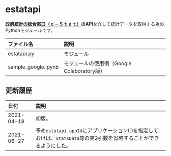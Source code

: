 # estatapi
**[政府統計の総合窓口（ｅ－Ｓｔａｔ）](https://www.e-stat.go.jp/)のAPI**を介して統計データを取得する為のPythonモジュールです。

|ファイル名|説明|
|:-|:-|
|estatapi.py|モジュール|
|sample_google.ipynb|モジュールの使用例（Google Colaboratory版）|

## 更新履歴

|日付|説明|
|:-|:-|
|2021-04-18|初版。|
|2021-06-27|予め`estatapi.appId`にアプリケーションIDを指定しておけば、`StatsData`等の第2引数を省略することができるようにした。|
